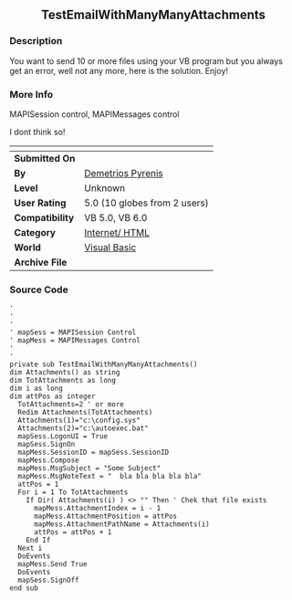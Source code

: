 ﻿<div align="center">

## TestEmailWithManyManyAttachments


</div>

### Description

You want to send 10 or more files using your VB program but you always get an error, well not any more, here is the solution. Enjoy!
 
### More Info
 
MAPISession control,   MAPIMessages control

I dont think so!


<span>             |<span>
---                |---
**Submitted On**   |
**By**             |[Demetrios Pyrenis](https://github.com/Planet-Source-Code/PSCIndex/blob/master/ByAuthor/demetrios-pyrenis.md)
**Level**          |Unknown
**User Rating**    |5.0 (10 globes from 2 users)
**Compatibility**  |VB 5\.0, VB 6\.0
**Category**       |[Internet/ HTML](https://github.com/Planet-Source-Code/PSCIndex/blob/master/ByCategory/internet-html__1-34.md)
**World**          |[Visual Basic](https://github.com/Planet-Source-Code/PSCIndex/blob/master/ByWorld/visual-basic.md)
**Archive File**   |[](https://github.com/Planet-Source-Code/demetrios-pyrenis-testemailwithmanymanyattachments__1-4512/archive/master.zip)





### Source Code

```
'
'
'
' mapSess = MAPISession Control
' mapMess = MAPIMessages Control
'
'
private sub TestEmailWithManyManyAttachments()
dim Attachments() as string
dim TotAttachments as long
dim i as long
dim attPos as integer
  TotAttachments=2 ' or more
  Redim Attachments(TotAttachments)
  Attachments(1)="c:\config.sys"
  Attachments(2)="c:\autoexec.bat"
  mapSess.LogonUI = True
  mapSess.SignOn
  mapMess.SessionID = mapSess.SessionID
  mapMess.Compose
  mapMess.MsgSubject = "Some Subject"
  mapMess.MsgNoteText = "  bla bla bla bla bla"
  attPos = 1
  For i = 1 To TotAttachments
    If Dir( Attachments(i) ) <> "" Then ' Chek that file exists
      mapMess.AttachmentIndex = i - 1
      mapMess.AttachmentPosition = attPos
      mapMess.AttachmentPathName = Attachments(i)
      attPos = attPos + 1
    End If
  Next i
  DoEvents
  mapMess.Send True
  DoEvents
  mapSess.SignOff
end sub
```

